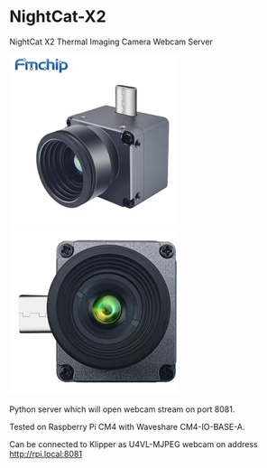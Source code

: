 # NightCat-X2
NightCat X2 Thermal Imaging Camera Webcam Server

<p float="left">
  <img src="Nightcat-X2-1.png" width="300" />
  <img src="Nightcat-X2-2.png" width="300" />
</p>

Python server which will open webcam stream on port 8081.

Tested on Raspberry Pi CM4 with Waveshare CM4-IO-BASE-A.

Can be connected to Klipper as U4VL-MJPEG webcam on address http://rpi.local:8081


